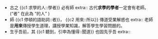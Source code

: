 - 古之 {{c1 求學的人::學者}} 必有師
  extra:: 古代**求學的學者**一定會有老師。(“者” 在此為 “的人” )
- 師 {{c1 停頓的語助詞::者}}， {{c2 用來::所以}} 傳道受業解惑也
  extra:: 老師是**用來**傳授學生道理，講授學業知識，解答學生學習問題的。
- 生乎吾前，其 {{c1 聽到，引申為懂得::聞道}} 也固先乎吾
  extra::